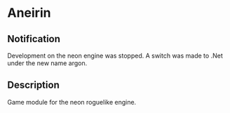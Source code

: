 # Aneirin
## Notification
Development on the neon engine was stopped. A switch was made to .Net under the new name argon.

## Description
Game module for the neon roguelike engine.
